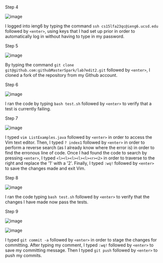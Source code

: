 Step 4

![image](https://github.com/githubMasterSpark/cse15l-lab-reports/assets/147002814/2364244e-9c9f-4677-b6cd-cd8c5f421ac4)

I logged into ieng6 by typing the command `ssh cs15lfa23qc@ieng6.ucsd.edu` followed by `<enter>`, using keys that I had set up prior in order to automatically log in without having to type in my password.

Step 5

![image](https://github.com/githubMasterSpark/cse15l-lab-reports/assets/147002814/4ebad2bb-ed15-4669-b10b-b393e7770ec5)

By typing the command `git clone git@github.com:githubMasterSpark/lab7edit2.git` followed by `<enter>`, I cloned a fork of the repository from my Github account.

Step 6

![image](https://github.com/githubMasterSpark/cse15l-lab-reports/assets/147002814/7fd8cecd-cdd3-4b76-99af-b05fb9d4f12e)

I ran the code by typing `bash test.sh` followed by `<enter>` to verify that a test is currently failing.

Step 7

![image](https://github.com/githubMasterSpark/cse15l-lab-reports/assets/147002814/55effb64-003b-4867-8574-cd46ac335e60)

I typed `vim ListExamples.java` followed by `<enter>` in order to access the Vim text editor. 
Then, I typed `? index1` followed by `<enter>` in order to perform a reverse search (as I already know where the error is) in order to find the erronous line of code.
Once I had found the code to search by pressing `<enter>`, I typed `<l><l><l><l><l><r><2>` in order to traverse to the right and replace the '1' with a '2'.
Finally, I typed `:wq!` followed by `<enter>` to save the changes made and exit Vim.

Step 8

![image](https://github.com/githubMasterSpark/cse15l-lab-reports/assets/147002814/1235a422-4847-43e2-b710-3e780448dd78)

I ran the code typing `bash test.sh` followed by `<enter>` to verify that the changes I have made now pass the tests.

Step 9

![image](https://github.com/githubMasterSpark/cse15l-lab-reports/assets/147002814/0e128b8e-2450-4eea-9165-543afe74da88)

![image](https://github.com/githubMasterSpark/cse15l-lab-reports/assets/147002814/246b160d-dd7c-414b-9aad-93e77e4bd9cf)

I typed `git commit -a` followed by `<enter>` in order to stage the changes for committing. After typing my comment, I typed `:wq!` followed by `<enter>` to save my committing message. Then I typed `git push` followed by `<enter>` to push my commits.

